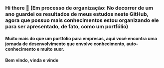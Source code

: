 ### Hi there 👋 (Em processo de organização: No decorrer de um ano guardei os resultados de meus estudos neste GitHub, agora que possuo mais conhecimentos estou organizando ele para ser apresentado, de fato, como um portfólio)

#### Muito mais do que um portfólio para empresas, aqui você encontra uma jornada de desenvolvimento que envolve conhecimento, auto-conhecimento e muito suor. 

#### Bem vindo, vinda e vinde 

<!--
**DanilloHildebrando/DanilloHildebrando** is a ✨ _special_ ✨ repository because its `README.md` (this file) appears on your GitHub profile.

Here are some ideas to get you started:

- 🔭 I’m currently working on ...
- 🌱 I’m currently learning ...
- 👯 I’m looking to collaborate on ...
- 🤔 I’m looking for help with ...
- 💬 Ask me about ...
- 📫 How to reach me: ...
- 😄 Pronouns: ...
- ⚡ Fun fact: ...
-->
